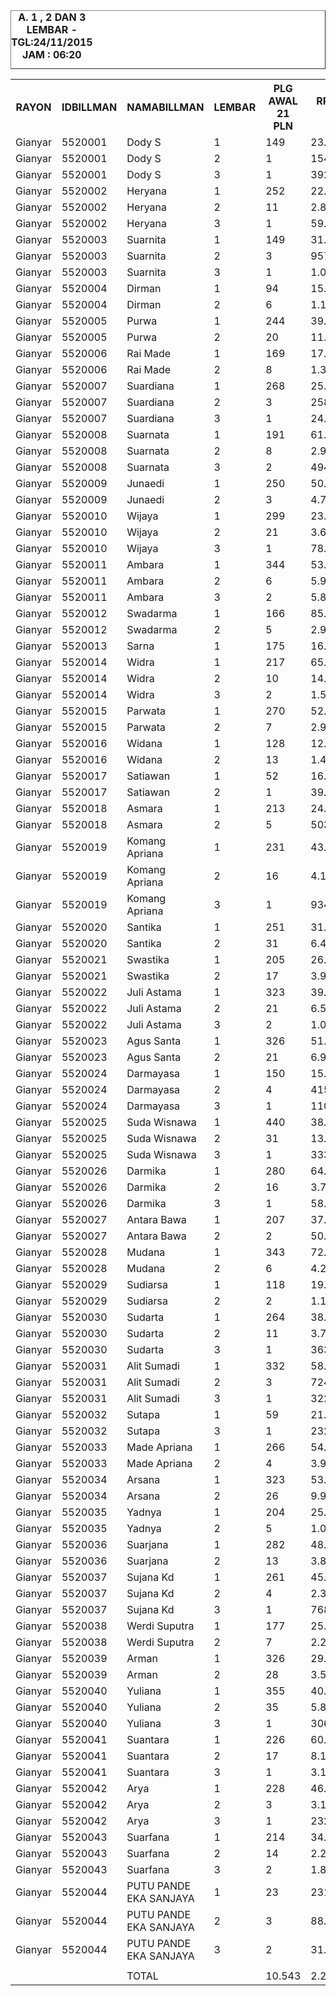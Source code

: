
<HTML>
<HEAD>
<META HTTP-EQUIV="Content-Type" CONTENT="text/html;charset=windows-1252">
<TITLE>MONITOR LEMBAR BILLMAN NOPEMBER 2015 - RAYON GIANYAR</TITLE> 


</HEAD>
<BODY>
<TABLE BORDER=1 BGCOLOR=#ffffff CELLSPACING=0><FONT FACE="Segoe UI" COLOR=#000000><CAPTION><B>A. 1 , 2 DAN 3 LEMBAR  - TGL:24/11/2015 JAM : 06:20</B></CAPTION></FONT>

<table><tbody><tr><th>RAYON</th><th>IDBILLMAN</th><th>NAMABILLMAN</th><th>LEMBAR</th><th> PLG AWAL 21 PLN </th><th> RP TG AWAL 21 PLN </th><th> RP BK AWAL 21 PLN </th><th> TARGET AKHIR PLN </th><th> % PENCAPAIAN </th><th> SISA RP TG 24 06:20 </th><th> SISA RP BK 24 06:20 </th><th> SISA PLG 24 06:20 </th><th> BELUM </th><th> DATANGI </th><th> SEGEL </th></tr><tr><td>Gianyar</td><td>5520001</td><td>Dody S</td><td>1</td><td> 149 </td><td> 23.052.172 </td><td> 950.000 </td><td> 4.845.296,15 </td><td>-52,55%</td><td> 14.066.040 </td><td> 626.000 </td><td> 98 </td><td> 98 </td><td> </td><td> </td></tr><tr><td>Gianyar</td><td>5520001</td><td>Dody S</td><td>2</td><td> 1 </td><td> 154.668 </td><td> 15.000 </td><td> 32.509,40 </td><td>-26,61%</td><td> 154.668 </td><td> 15.000 </td><td> 1 </td><td> - </td><td> 1 </td><td> </td></tr><tr><td>Gianyar</td><td>5520001</td><td>Dody S</td><td>3</td><td> 1 </td><td> 392.622 </td><td> 60.000 </td><td> 82.524,54 </td><td>-26,61%</td><td> 392.622 </td><td> 60.000 </td><td> 1 </td><td> 1 </td><td> </td><td> </td></tr><tr><td>Gianyar</td><td>5520002</td><td>Heryana</td><td>1</td><td> 252 </td><td> 22.265.726 </td><td> 851.000 </td><td> 4.679.994,42 </td><td>-36,92%</td><td> 17.357.615 </td><td> 663.000 </td><td> 195 </td><td> 195 </td><td> </td><td> </td></tr><tr><td>Gianyar</td><td>5520002</td><td>Heryana</td><td>2</td><td> 11 </td><td> 2.863.180 </td><td> 111.000 </td><td> 601.806,85 </td><td>-29,29%</td><td> 2.656.647 </td><td> 84.000 </td><td> 8 </td><td> 8 </td><td> </td><td> </td></tr><tr><td>Gianyar</td><td>5520002</td><td>Heryana</td><td>3</td><td> 1 </td><td> 59.400 </td><td> 18.000 </td><td> 12.485,18 </td><td>-26,61%</td><td> 59.400 </td><td> 18.000 </td><td> 1 </td><td> 1 </td><td> </td><td> </td></tr><tr><td>Gianyar</td><td>5520003</td><td>Suarnita</td><td>1</td><td> 149 </td><td> 31.199.474 </td><td> 725.000 </td><td> 6.557.763,46 </td><td>-51,94%</td><td> 19.183.905 </td><td> 437.000 </td><td> 100 </td><td> 100 </td><td> </td><td> </td></tr><tr><td>Gianyar</td><td>5520003</td><td>Suarnita</td><td>2</td><td> 3 </td><td> 957.424 </td><td> 33.000 </td><td> 201.239,29 </td><td>-26,61%</td><td> 957.424 </td><td> 33.000 </td><td> 3 </td><td> 3 </td><td> </td><td> </td></tr><tr><td>Gianyar</td><td>5520003</td><td>Suarnita</td><td>3</td><td> 1 </td><td> 1.048.553 </td><td> 60.000 </td><td> 220.393,54 </td><td>-26,61%</td><td> 1.048.553 </td><td> 60.000 </td><td> 1 </td><td> 1 </td><td> </td><td> </td></tr><tr><td>Gianyar</td><td>5520004</td><td>Dirman</td><td>1</td><td> 94 </td><td> 15.046.381 </td><td> 560.000 </td><td> 3.162.572,79 </td><td>-75,22%</td><td> 7.366.773 </td><td> 234.000 </td><td> 50 </td><td> 50 </td><td> </td><td> </td></tr><tr><td>Gianyar</td><td>5520004</td><td>Dirman</td><td>2</td><td> 6 </td><td> 1.185.385 </td><td> 66.000 </td><td> 249.154,02 </td><td>211,96%</td><td> 131.605 </td><td> 18.000 </td><td> 2 </td><td> 2 </td><td> </td><td> </td></tr><tr><td>Gianyar</td><td>5520005</td><td>Purwa</td><td>1</td><td> 244 </td><td> 39.467.316 </td><td> 1.356.297 </td><td> 8.295.566,86 </td><td>-39,39%</td><td> 29.358.191 </td><td> 985.114 </td><td> 167 </td><td> 148 </td><td> 18 </td><td> 1 </td></tr><tr><td>Gianyar</td><td>5520005</td><td>Purwa</td><td>2</td><td> 20 </td><td> 11.028.927 </td><td> 523.529 </td><td> 2.318.151,08 </td><td>-27,13%</td><td> 10.862.361 </td><td> 508.529 </td><td> 19 </td><td> 19 </td><td> </td><td> </td></tr><tr><td>Gianyar</td><td>5520006</td><td>Rai Made</td><td>1</td><td> 169 </td><td> 17.405.276 </td><td> 866.000 </td><td> 3.658.384,85 </td><td>-60,35%</td><td> 9.719.899 </td><td> 555.000 </td><td> 119 </td><td> 115 </td><td> 4 </td><td> </td></tr><tr><td>Gianyar</td><td>5520006</td><td>Rai Made</td><td>2</td><td> 8 </td><td> 1.302.360 </td><td> 84.000 </td><td> 273.740,79 </td><td>-27,49%</td><td> 1.269.624 </td><td> 75.000 </td><td> 7 </td><td> 2 </td><td> 5 </td><td> </td></tr><tr><td>Gianyar</td><td>5520007</td><td>Suardiana</td><td>1</td><td> 268 </td><td> 25.899.226 </td><td> 1.107.000 </td><td> 5.443.713,50 </td><td>-45,12%</td><td> 17.508.420 </td><td> 742.000 </td><td> 181 </td><td> 172 </td><td> 9 </td><td> </td></tr><tr><td>Gianyar</td><td>5520007</td><td>Suardiana</td><td>2</td><td> 3 </td><td> 258.008 </td><td> 33.000 </td><td> 54.230,26 </td><td>-26,61%</td><td> 258.008 </td><td> 33.000 </td><td> 3 </td><td> - </td><td> 3 </td><td> </td></tr><tr><td>Gianyar</td><td>5520007</td><td>Suardiana</td><td>3</td><td> 1 </td><td> 24.577.379 </td><td> 1.185.965 </td><td> 5.165.876,77 </td><td>-26,61%</td><td> 24.577.379 </td><td> 1.185.965 </td><td> 1 </td><td> 1 </td><td> </td><td> </td></tr><tr><td>Gianyar</td><td>5520008</td><td>Suarnata</td><td>1</td><td> 191 </td><td> 61.483.140 </td><td> 1.998.532 </td><td> 12.923.034,81 </td><td>-60,41%</td><td> 34.314.529 </td><td> 1.221.000 </td><td> 138 </td><td> 132 </td><td> 6 </td><td> </td></tr><tr><td>Gianyar</td><td>5520008</td><td>Suarnata</td><td>2</td><td> 8 </td><td> 2.969.746 </td><td> 123.000 </td><td> 624.205,77 </td><td>-26,61%</td><td> 2.969.746 </td><td> 123.000 </td><td> 8 </td><td> 4 </td><td> 4 </td><td> </td></tr><tr><td>Gianyar</td><td>5520008</td><td>Suarnata</td><td>3</td><td> 2 </td><td> 494.964 </td><td> 48.000 </td><td> 104.035,63 </td><td>-26,61%</td><td> 494.964 </td><td> 48.000 </td><td> 2 </td><td> 2 </td><td> </td><td> </td></tr><tr><td>Gianyar</td><td>5520009</td><td>Junaedi</td><td>1</td><td> 250 </td><td> 50.362.719 </td><td> 1.820.617 </td><td> 10.585.652,77 </td><td>-48,26%</td><td> 32.518.258 </td><td> 1.166.617 </td><td> 165 </td><td> 165 </td><td> </td><td> </td></tr><tr><td>Gianyar</td><td>5520009</td><td>Junaedi</td><td>2</td><td> 3 </td><td> 4.773.322 </td><td> 264.000 </td><td> 1.003.296,29 </td><td>-28,61%</td><td> 4.509.542 </td><td> 234.000 </td><td> 2 </td><td> 1 </td><td> 1 </td><td> </td></tr><tr><td>Gianyar</td><td>5520010</td><td>Wijaya</td><td>1</td><td> 299 </td><td> 23.625.748 </td><td> 1.138.000 </td><td> 4.965.855,09 </td><td>-38,46%</td><td> 17.878.488 </td><td> 883.000 </td><td> 235 </td><td> 235 </td><td> </td><td> </td></tr><tr><td>Gianyar</td><td>5520010</td><td>Wijaya</td><td>2</td><td> 21 </td><td> 3.644.377 </td><td> 222.000 </td><td> 766.005,30 </td><td>-29,14%</td><td> 3.395.034 </td><td> 186.000 </td><td> 17 </td><td> 17 </td><td> </td><td> </td></tr><tr><td>Gianyar</td><td>5520010</td><td>Wijaya</td><td>3</td><td> 1 </td><td> 78.705 </td><td> 18.000 </td><td> 16.542,87 </td><td>-26,61%</td><td> 78.705 </td><td> 18.000 </td><td> 1 </td><td> 1 </td><td> </td><td> </td></tr><tr><td>Gianyar</td><td>5520011</td><td>Ambara</td><td>1</td><td> 344 </td><td> 53.390.352 </td><td> 1.889.310 </td><td> 11.222.025,71 </td><td>-37,63%</td><td> 41.046.445 </td><td> 1.544.310 </td><td> 244 </td><td> 242 </td><td> 2 </td><td> </td></tr><tr><td>Gianyar</td><td>5520011</td><td>Ambara</td><td>2</td><td> 6 </td><td> 5.966.111 </td><td> 351.000 </td><td> 1.254.006,55 </td><td>-26,61%</td><td> 5.966.111 </td><td> 351.000 </td><td> 6 </td><td> 1 </td><td> 5 </td><td> </td></tr><tr><td>Gianyar</td><td>5520011</td><td>Ambara</td><td>3</td><td> 2 </td><td> 5.821.494 </td><td> 476.454 </td><td> 1.223.609,75 </td><td>-26,61%</td><td> 5.821.494 </td><td> 476.454 </td><td> 2 </td><td> 1 </td><td> 1 </td><td> </td></tr><tr><td>Gianyar</td><td>5520012</td><td>Swadarma</td><td>1</td><td> 166 </td><td> 85.346.414 </td><td> 3.561.066 </td><td> 17.938.815,09 </td><td>-59,44%</td><td> 48.116.688 </td><td> 2.132.833 </td><td> 103 </td><td> 99 </td><td> 4 </td><td> </td></tr><tr><td>Gianyar</td><td>5520012</td><td>Swadarma</td><td>2</td><td> 5 </td><td> 2.940.286 </td><td> 354.000 </td><td> 618.013,63 </td><td>-26,61%</td><td> 2.940.286 </td><td> 354.000 </td><td> 5 </td><td> - </td><td> 4 </td><td> 1 </td></tr><tr><td>Gianyar</td><td>5520013</td><td>Sarna</td><td>1</td><td> 175 </td><td> 16.105.179 </td><td> 713.000 </td><td> 3.385.119,71 </td><td>-130,34%</td><td> 5.982.178 </td><td> 350.000 </td><td> 68 </td><td> 68 </td><td> </td><td> </td></tr><tr><td>Gianyar</td><td>5520014</td><td>Widra</td><td>1</td><td> 217 </td><td> 65.456.919 </td><td> 1.860.571 </td><td> 13.758.276,55 </td><td>-40,87%</td><td> 47.423.570 </td><td> 1.352.558 </td><td> 150 </td><td> 150 </td><td> </td><td> </td></tr><tr><td>Gianyar</td><td>5520014</td><td>Widra</td><td>2</td><td> 10 </td><td> 14.674.204 </td><td> 501.383 </td><td> 3.084.345,55 </td><td>-28,57%</td><td> 13.881.501 </td><td> 486.383 </td><td> 9 </td><td> 9 </td><td> </td><td> </td></tr><tr><td>Gianyar</td><td>5520014</td><td>Widra</td><td>3</td><td> 2 </td><td> 1.515.428 </td><td> 318.000 </td><td> 318.525,19 </td><td>-26,61%</td><td> 1.515.428 </td><td> 318.000 </td><td> 2 </td><td> 2 </td><td> </td><td> </td></tr><tr><td>Gianyar</td><td>5520015</td><td>Parwata</td><td>1</td><td> 270 </td><td> 52.056.244 </td><td> 1.945.000 </td><td> 10.941.611,86 </td><td>-33,73%</td><td> 43.377.464 </td><td> 1.519.000 </td><td> 217 </td><td> 217 </td><td> </td><td> </td></tr><tr><td>Gianyar</td><td>5520015</td><td>Parwata</td><td>2</td><td> 7 </td><td> 2.977.502 </td><td> 96.000 </td><td> 625.835,99 </td><td>-26,61%</td><td> 2.977.502 </td><td> 96.000 </td><td> 7 </td><td> 7 </td><td> </td><td> </td></tr><tr><td>Gianyar</td><td>5520016</td><td>Widana</td><td>1</td><td> 128 </td><td> 12.088.724 </td><td> 516.000 </td><td> 2.540.907,98 </td><td>-30,75%</td><td> 10.805.291 </td><td> 452.000 </td><td> 108 </td><td> 105 </td><td> 3 </td><td> </td></tr><tr><td>Gianyar</td><td>5520016</td><td>Widana</td><td>2</td><td> 13 </td><td> 1.476.983 </td><td> 129.000 </td><td> 310.444,50 </td><td>-26,61%</td><td> 1.476.983 </td><td> 129.000 </td><td> 13 </td><td> 11 </td><td> 2 </td><td> </td></tr><tr><td>Gianyar</td><td>5520017</td><td>Satiawan</td><td>1</td><td> 52 </td><td> 16.424.650 </td><td> 686.182 </td><td> 3.452.268,76 </td><td>-92,27%</td><td> 7.193.747 </td><td> 253.109 </td><td> 23 </td><td> 23 </td><td> </td><td> </td></tr><tr><td>Gianyar</td><td>5520017</td><td>Satiawan</td><td>2</td><td> 1 </td><td> 39.600 </td><td> 9.000 </td><td> 8.323,46 </td><td>-26,61%</td><td> 39.600 </td><td> 9.000 </td><td> 1 </td><td> - </td><td> </td><td> 1 </td></tr><tr><td>Gianyar</td><td>5520018</td><td>Asmara</td><td>1</td><td> 213 </td><td> 24.014.489 </td><td> 953.000 </td><td> 5.047.563,89 </td><td>-53,81%</td><td> 14.427.916 </td><td> 586.000 </td><td> 130 </td><td> 130 </td><td> </td><td> </td></tr><tr><td>Gianyar</td><td>5520018</td><td>Asmara</td><td>2</td><td> 5 </td><td> 503.175 </td><td> 45.000 </td><td> 105.761,48 </td><td>-32,94%</td><td> 426.879 </td><td> 36.000 </td><td> 4 </td><td> 4 </td><td> </td><td> </td></tr><tr><td>Gianyar</td><td>5520019</td><td>Komang Apriana</td><td>1</td><td> 231 </td><td> 43.924.872 </td><td> 1.245.000 </td><td> 9.232.492,84 </td><td>-38,66%</td><td> 33.115.789 </td><td> 929.000 </td><td> 175 </td><td> 175 </td><td> </td><td> </td></tr><tr><td>Gianyar</td><td>5520019</td><td>Komang Apriana</td><td>2</td><td> 16 </td><td> 4.176.057 </td><td> 183.000 </td><td> 877.758,20 </td><td>-41,14%</td><td> 3.011.331 </td><td> 144.000 </td><td> 14 </td><td> 14 </td><td> </td><td> </td></tr><tr><td>Gianyar</td><td>5520019</td><td>Komang Apriana</td><td>3</td><td> 1 </td><td> 934.038 </td><td> 30.000 </td><td> 196.323,83 </td><td>100,00%</td><td> </td><td> </td><td> </td><td> </td><td> </td><td> </td></tr><tr><td>Gianyar</td><td>5520020</td><td>Santika</td><td>1</td><td> 251 </td><td> 31.424.996 </td><td> 978.000 </td><td> 6.605.165,54 </td><td>-36,89%</td><td> 24.509.517 </td><td> 716.000 </td><td> 175 </td><td> 175 </td><td> </td><td> </td></tr><tr><td>Gianyar</td><td>5520020</td><td>Santika</td><td>2</td><td> 31 </td><td> 6.427.085 </td><td> 351.000 </td><td> 1.350.897,88 </td><td>-26,61%</td><td> 6.427.085 </td><td> 351.000 </td><td> 31 </td><td> 29 </td><td> 2 </td><td> </td></tr><tr><td>Gianyar</td><td>5520021</td><td>Swastika</td><td>1</td><td> 205 </td><td> 26.896.597 </td><td> 893.000 </td><td> 5.653.349,19 </td><td>-36,91%</td><td> 20.968.226 </td><td> 596.000 </td><td> 161 </td><td> 161 </td><td> </td><td> </td></tr><tr><td>Gianyar</td><td>5520021</td><td>Swastika</td><td>2</td><td> 17 </td><td> 3.945.711 </td><td> 315.000 </td><td> 829.342,17 </td><td>-30,56%</td><td> 3.542.856 </td><td> 288.000 </td><td> 14 </td><td> 14 </td><td> </td><td> </td></tr><tr><td>Gianyar</td><td>5520022</td><td>Juli Astama</td><td>1</td><td> 323 </td><td> 39.780.693 </td><td> 1.713.260 </td><td> 8.361.435,03 </td><td>-33,09%</td><td> 33.628.901 </td><td> 1.424.260 </td><td> 263 </td><td> 263 </td><td> </td><td> </td></tr><tr><td>Gianyar</td><td>5520022</td><td>Juli Astama</td><td>2</td><td> 21 </td><td> 6.522.206 </td><td> 441.000 </td><td> 1.370.891,19 </td><td>-26,61%</td><td> 6.522.206 </td><td> 441.000 </td><td> 21 </td><td> 21 </td><td> </td><td> </td></tr><tr><td>Gianyar</td><td>5520022</td><td>Juli Astama</td><td>3</td><td> 2 </td><td> 1.038.067 </td><td> 60.000 </td><td> 218.189,51 </td><td>-182,73%</td><td> 337.595 </td><td> 30.000 </td><td> 1 </td><td> 1 </td><td> </td><td> </td></tr><tr><td>Gianyar</td><td>5520023</td><td>Agus Santa</td><td>1</td><td> 326 </td><td> 51.384.533 </td><td> 1.565.186 </td><td> 10.800.426,08 </td><td>-47,87%</td><td> 33.362.357 </td><td> 983.000 </td><td> 239 </td><td> 231 </td><td> 8 </td><td> </td></tr><tr><td>Gianyar</td><td>5520023</td><td>Agus Santa</td><td>2</td><td> 21 </td><td> 6.962.634 </td><td> 423.000 </td><td> 1.463.463,99 </td><td>-53,55%</td><td> 4.196.482 </td><td> 246.000 </td><td> 17 </td><td> 3 </td><td> 5 </td><td> 9 </td></tr><tr><td>Gianyar</td><td>5520024</td><td>Darmayasa</td><td>1</td><td> 150 </td><td> 15.057.089 </td><td> 679.000 </td><td> 3.164.823,48 </td><td>-39,74%</td><td> 11.128.771 </td><td> 515.000 </td><td> 101 </td><td> 101 </td><td> </td><td> </td></tr><tr><td>Gianyar</td><td>5520024</td><td>Darmayasa</td><td>2</td><td> 4 </td><td> 415.802 </td><td> 36.000 </td><td> 87.396,70 </td><td>-26,61%</td><td> 415.802 </td><td> 36.000 </td><td> 4 </td><td> 4 </td><td> </td><td> </td></tr><tr><td>Gianyar</td><td>5520024</td><td>Darmayasa</td><td>3</td><td> 1 </td><td> 110.633 </td><td> 18.000 </td><td> 23.253,76 </td><td>100,00%</td><td> </td><td> </td><td> </td><td> </td><td> </td><td> </td></tr><tr><td>Gianyar</td><td>5520025</td><td>Suda Wisnawa</td><td>1</td><td> 440 </td><td> 38.828.209 </td><td> 1.724.000 </td><td> 8.161.234,07 </td><td>-33,21%</td><td> 32.738.828 </td><td> 1.506.000 </td><td> 380 </td><td> 380 </td><td> </td><td> </td></tr><tr><td>Gianyar</td><td>5520025</td><td>Suda Wisnawa</td><td>2</td><td> 31 </td><td> 13.018.696 </td><td> 1.062.000 </td><td> 2.736.377,19 </td><td>-30,26%</td><td> 11.779.807 </td><td> 1.032.000 </td><td> 29 </td><td> 29 </td><td> </td><td> </td></tr><tr><td>Gianyar</td><td>5520025</td><td>Suda Wisnawa</td><td>3</td><td> 1 </td><td> 333.944 </td><td> 18.000 </td><td> 70.191,11 </td><td>-26,61%</td><td> 333.944 </td><td> 18.000 </td><td> 1 </td><td> 1 </td><td> </td><td> </td></tr><tr><td>Gianyar</td><td>5520026</td><td>Darmika</td><td>1</td><td> 280 </td><td> 64.679.605 </td><td> 2.206.779 </td><td> 13.594.894,26 </td><td>-53,78%</td><td> 38.871.345 </td><td> 1.510.138 </td><td> 199 </td><td> 199 </td><td> </td><td> </td></tr><tr><td>Gianyar</td><td>5520026</td><td>Darmika</td><td>2</td><td> 16 </td><td> 3.784.592 </td><td> 174.000 </td><td> 795.476,84 </td><td>-41,28%</td><td> 2.722.541 </td><td> 141.000 </td><td> 13 </td><td> 13 </td><td> </td><td> </td></tr><tr><td>Gianyar</td><td>5520026</td><td>Darmika</td><td>3</td><td> 1 </td><td> 58.806 </td><td> 18.000 </td><td> 12.360,33 </td><td>-26,61%</td><td> 58.806 </td><td> 18.000 </td><td> 1 </td><td> 1 </td><td> </td><td> </td></tr><tr><td>Gianyar</td><td>5520027</td><td>Antara Bawa</td><td>1</td><td> 207 </td><td> 37.683.890 </td><td> 1.192.000 </td><td> 7.920.711,64 </td><td>-50,21%</td><td> 23.697.166 </td><td> 699.000 </td><td> 131 </td><td> 131 </td><td> </td><td> </td></tr><tr><td>Gianyar</td><td>5520027</td><td>Antara Bawa</td><td>2</td><td> 2 </td><td> 50.490 </td><td> 18.000 </td><td> 10.612,41 </td><td>-3822,99%</td><td> 10.890 </td><td> 9.000 </td><td> 1 </td><td> - </td><td> 1 </td><td> </td></tr><tr><td>Gianyar</td><td>5520028</td><td>Mudana</td><td>1</td><td> 343 </td><td> 72.505.187 </td><td> 2.465.000 </td><td> 15.239.739,80 </td><td>-45,50%</td><td> 48.730.970 </td><td> 1.628.000 </td><td> 239 </td><td> 239 </td><td> </td><td> </td></tr><tr><td>Gianyar</td><td>5520028</td><td>Mudana</td><td>2</td><td> 6 </td><td> 4.244.861 </td><td> 669.000 </td><td> 892.219,99 </td><td>-26,61%</td><td> 4.244.861 </td><td> 669.000 </td><td> 6 </td><td> 5 </td><td> 1 </td><td> </td></tr><tr><td>Gianyar</td><td>5520029</td><td>Sudiarsa</td><td>1</td><td> 118 </td><td> 19.293.122 </td><td> 664.000 </td><td> 4.055.187,93 </td><td>-46,54%</td><td> 12.768.445 </td><td> 500.000 </td><td> 78 </td><td> 78 </td><td> </td><td> </td></tr><tr><td>Gianyar</td><td>5520029</td><td>Sudiarsa</td><td>2</td><td> 2 </td><td> 1.174.939 </td><td> 30.000 </td><td> 246.958,40 </td><td>-26,61%</td><td> 1.174.939 </td><td> 30.000 </td><td> 2 </td><td> - </td><td> 2 </td><td> </td></tr><tr><td>Gianyar</td><td>5520030</td><td>Sudarta</td><td>1</td><td> 264 </td><td> 38.536.655 </td><td> 1.098.000 </td><td> 8.099.952,84 </td><td>-43,17%</td><td> 26.862.598 </td><td> 786.000 </td><td> 180 </td><td> 180 </td><td> </td><td> </td></tr><tr><td>Gianyar</td><td>5520030</td><td>Sudarta</td><td>2</td><td> 11 </td><td> 3.767.737 </td><td> 135.000 </td><td> 791.934,12 </td><td>-35,75%</td><td> 3.007.433 </td><td> 111.000 </td><td> 9 </td><td> 9 </td><td> </td><td> </td></tr><tr><td>Gianyar</td><td>5520030</td><td>Sudarta</td><td>3</td><td> 1 </td><td> 363.347 </td><td> 18.000 </td><td> 76.371,28 </td><td>-26,61%</td><td> 363.347 </td><td> 18.000 </td><td> 1 </td><td> 1 </td><td> </td><td> </td></tr><tr><td>Gianyar</td><td>5520031</td><td>Alit Sumadi</td><td>1</td><td> 332 </td><td> 58.559.980 </td><td> 1.883.969 </td><td> 12.308.620,87 </td><td>-43,57%</td><td> 40.559.701 </td><td> 1.338.000 </td><td> 258 </td><td> 258 </td><td> </td><td> </td></tr><tr><td>Gianyar</td><td>5520031</td><td>Alit Sumadi</td><td>2</td><td> 3 </td><td> 724.846 </td><td> 168.000 </td><td> 152.354,13 </td><td>-55,69%</td><td> 425.920 </td><td> 150.000 </td><td> 1 </td><td> - </td><td> 1 </td><td> </td></tr><tr><td>Gianyar</td><td>5520031</td><td>Alit Sumadi</td><td>3</td><td> 1 </td><td> 322.722 </td><td> 30.000 </td><td> 67.832,38 </td><td>-26,61%</td><td> 322.722 </td><td> 30.000 </td><td> 1 </td><td> - </td><td> 1 </td><td> </td></tr><tr><td>Gianyar</td><td>5520032</td><td>Sutapa</td><td>1</td><td> 59 </td><td> 21.144.831 </td><td> 818.986 </td><td> 4.444.395,44 </td><td>-42,59%</td><td> 14.880.483 </td><td> 551.986 </td><td> 35 </td><td> 34 </td><td> 1 </td><td> </td></tr><tr><td>Gianyar</td><td>5520032</td><td>Sutapa</td><td>3</td><td> 1 </td><td> 232.002 </td><td> 30.000 </td><td> 48.764,10 </td><td>-26,61%</td><td> 232.002 </td><td> 30.000 </td><td> 1 </td><td> 1 </td><td> </td><td> </td></tr><tr><td>Gianyar</td><td>5520033</td><td>Made Apriana</td><td>1</td><td> 266 </td><td> 54.470.636 </td><td> 2.117.761 </td><td> 11.449.088,73 </td><td>-33,25%</td><td> 45.886.137 </td><td> 1.681.761 </td><td> 218 </td><td> 218 </td><td> </td><td> </td></tr><tr><td>Gianyar</td><td>5520033</td><td>Made Apriana</td><td>2</td><td> 4 </td><td> 3.908.991 </td><td> 252.000 </td><td> 821.624,05 </td><td>-26,61%</td><td> 3.908.991 </td><td> 252.000 </td><td> 4 </td><td> 2 </td><td> 2 </td><td> </td></tr><tr><td>Gianyar</td><td>5520034</td><td>Arsana</td><td>1</td><td> 323 </td><td> 53.730.465 </td><td> 1.916.000 </td><td> 11.293.513,47 </td><td>-42,22%</td><td> 38.043.236 </td><td> 1.334.000 </td><td> 236 </td><td> 236 </td><td> </td><td> </td></tr><tr><td>Gianyar</td><td>5520034</td><td>Arsana</td><td>2</td><td> 26 </td><td> 9.977.449 </td><td> 534.000 </td><td> 2.097.142,74 </td><td>-27,01%</td><td> 9.860.859 </td><td> 525.000 </td><td> 25 </td><td> 25 </td><td> </td><td> </td></tr><tr><td>Gianyar</td><td>5520035</td><td>Yadnya</td><td>1</td><td> 204 </td><td> 25.040.266 </td><td> 731.000 </td><td> 5.263.170,18 </td><td>-36,94%</td><td> 19.512.893 </td><td> 580.000 </td><td> 166 </td><td> 166 </td><td> </td><td> </td></tr><tr><td>Gianyar</td><td>5520035</td><td>Yadnya</td><td>2</td><td> 5 </td><td> 1.047.946 </td><td> 45.000 </td><td> 220.265,96 </td><td>-75,01%</td><td> 513.933 </td><td> 27.000 </td><td> 3 </td><td> 3 </td><td> </td><td> </td></tr><tr><td>Gianyar</td><td>5520036</td><td>Suarjana</td><td>1</td><td> 282 </td><td> 48.905.446 </td><td> 1.330.000 </td><td> 10.279.351,08 </td><td>-38,58%</td><td> 36.923.852 </td><td> 1.027.000 </td><td> 206 </td><td> 206 </td><td> </td><td> </td></tr><tr><td>Gianyar</td><td>5520036</td><td>Suarjana</td><td>2</td><td> 13 </td><td> 3.877.324 </td><td> 186.000 </td><td> 814.968,02 </td><td>-34,49%</td><td> 3.178.087 </td><td> 162.000 </td><td> 11 </td><td> 8 </td><td> 3 </td><td> </td></tr><tr><td>Gianyar</td><td>5520037</td><td>Sujana Kd</td><td>1</td><td> 261 </td><td> 45.709.934 </td><td> 1.562.000 </td><td> 9.607.691,94 </td><td>-59,34%</td><td> 25.798.406 </td><td> 962.000 </td><td> 135 </td><td> 122 </td><td> 13 </td><td> </td></tr><tr><td>Gianyar</td><td>5520037</td><td>Sujana Kd</td><td>2</td><td> 4 </td><td> 2.382.436 </td><td> 258.000 </td><td> 500.760,10 </td><td>-26,61%</td><td> 2.382.436 </td><td> 258.000 </td><td> 4 </td><td> 1 </td><td> 3 </td><td> </td></tr><tr><td>Gianyar</td><td>5520037</td><td>Sujana Kd</td><td>3</td><td> 1 </td><td> 768.946 </td><td> 30.000 </td><td> 161.623,43 </td><td>-26,61%</td><td> 768.946 </td><td> 30.000 </td><td> 1 </td><td> 1 </td><td> </td><td> </td></tr><tr><td>Gianyar</td><td>5520038</td><td>Werdi Suputra</td><td>1</td><td> 177 </td><td> 25.121.491 </td><td> 855.000 </td><td> 5.280.242,73 </td><td>-45,59%</td><td> 16.861.671 </td><td> 658.000 </td><td> 137 </td><td> 134 </td><td> 3 </td><td> </td></tr><tr><td>Gianyar</td><td>5520038</td><td>Werdi Suputra</td><td>2</td><td> 7 </td><td> 2.228.836 </td><td> 216.000 </td><td> 468.475,18 </td><td>-28,43%</td><td> 2.116.058 </td><td> 207.000 </td><td> 6 </td><td> - </td><td> 6 </td><td> </td></tr><tr><td>Gianyar</td><td>5520039</td><td>Arman</td><td>1</td><td> 326 </td><td> 29.393.427 </td><td> 1.080.000 </td><td> 6.178.153,56 </td><td>-38,28%</td><td> 22.319.588 </td><td> 844.000 </td><td> 258 </td><td> 258 </td><td> </td><td> </td></tr><tr><td>Gianyar</td><td>5520039</td><td>Arman</td><td>2</td><td> 28 </td><td> 3.527.463 </td><td> 270.000 </td><td> 741.431,34 </td><td>-30,81%</td><td> 3.148.140 </td><td> 225.000 </td><td> 23 </td><td> 23 </td><td> </td><td> </td></tr><tr><td>Gianyar</td><td>5520040</td><td>Yuliana</td><td>1</td><td> 355 </td><td> 40.575.175 </td><td> 1.544.000 </td><td> 8.528.425,83 </td><td>-38,78%</td><td> 30.522.665 </td><td> 1.042.000 </td><td> 261 </td><td> 261 </td><td> </td><td> </td></tr><tr><td>Gianyar</td><td>5520040</td><td>Yuliana</td><td>2</td><td> 35 </td><td> 5.833.560 </td><td> 492.000 </td><td> 1.226.145,88 </td><td>-34,85%</td><td> 4.744.332 </td><td> 441.000 </td><td> 30 </td><td> 28 </td><td> 2 </td><td> </td></tr><tr><td>Gianyar</td><td>5520040</td><td>Yuliana</td><td>3</td><td> 1 </td><td> 306.363 </td><td> 30.000 </td><td> 64.393,91 </td><td>-26,61%</td><td> 306.363 </td><td> 30.000 </td><td> 1 </td><td> 1 </td><td> </td><td> </td></tr><tr><td>Gianyar</td><td>5520041</td><td>Suantara</td><td>1</td><td> 226 </td><td> 60.927.919 </td><td> 1.597.000 </td><td> 12.806.333,87 </td><td>-33,91%</td><td> 50.569.013 </td><td> 1.313.000 </td><td> 177 </td><td> 177 </td><td> </td><td> </td></tr><tr><td>Gianyar</td><td>5520041</td><td>Suantara</td><td>2</td><td> 17 </td><td> 8.113.252 </td><td> 501.000 </td><td> 1.705.310,40 </td><td>-28,55%</td><td> 7.677.502 </td><td> 486.000 </td><td> 16 </td><td> 16 </td><td> </td><td> </td></tr><tr><td>Gianyar</td><td>5520041</td><td>Suantara</td><td>3</td><td> 1 </td><td> 3.127.658 </td><td> 60.000 </td><td> 657.397,02 </td><td>-26,61%</td><td> 3.127.658 </td><td> 60.000 </td><td> 1 </td><td> 1 </td><td> </td><td> </td></tr><tr><td>Gianyar</td><td>5520042</td><td>Arya</td><td>1</td><td> 228 </td><td> 46.157.078 </td><td> 1.822.422 </td><td> 9.701.676,36 </td><td>-89,41%</td><td> 20.552.549 </td><td> 800.000 </td><td> 132 </td><td> 129 </td><td> 3 </td><td> </td></tr><tr><td>Gianyar</td><td>5520042</td><td>Arya</td><td>2</td><td> 3 </td><td> 3.194.215 </td><td> 54.000 </td><td> 671.386,52 </td><td>-36,71%</td><td> 2.500.085 </td><td> 30.000 </td><td> 1 </td><td> - </td><td> 1 </td><td> </td></tr><tr><td>Gianyar</td><td>5520042</td><td>Arya</td><td>3</td><td> 1 </td><td> 232.002 </td><td> 30.000 </td><td> 48.764,10 </td><td>-26,61%</td><td> 232.002 </td><td> 30.000 </td><td> 1 </td><td> 1 </td><td> </td><td> </td></tr><tr><td>Gianyar</td><td>5520043</td><td>Suarfana</td><td>1</td><td> 214 </td><td> 34.984.253 </td><td> 1.419.272 </td><td> 7.353.279,61 </td><td>-35,65%</td><td> 27.982.171 </td><td> 1.176.272 </td><td> 170 </td><td> 166 </td><td> 4 </td><td> </td></tr><tr><td>Gianyar</td><td>5520043</td><td>Suarfana</td><td>2</td><td> 14 </td><td> 2.291.811 </td><td> 144.000 </td><td> 481.711,79 </td><td>-49,75%</td><td> 1.450.006 </td><td> 114.000 </td><td> 12 </td><td> 11 </td><td> 1 </td><td> </td></tr><tr><td>Gianyar</td><td>5520043</td><td>Suarfana</td><td>3</td><td> 2 </td><td> 1.835.270 </td><td> 48.000 </td><td> 385.752,23 </td><td>-26,61%</td><td> 1.835.270 </td><td> 48.000 </td><td> 2 </td><td> 2 </td><td> </td><td> </td></tr><tr><td>Gianyar</td><td>5520044</td><td>PUTU PANDE EKA SANJAYA</td><td>1</td><td> 23 </td><td> 231.932.771 </td><td> 6.446.082 </td><td> 48.749.547,83 </td><td>-41,16%</td><td> 167.180.068 </td><td> 4.680.753 </td><td> 19 </td><td> 19 </td><td> </td><td> </td></tr><tr><td>Gianyar</td><td>5520044</td><td>PUTU PANDE EKA SANJAYA</td><td>2</td><td> 3 </td><td> 88.132.707 </td><td> 3.647.238 </td><td> 18.524.461,19 </td><td>-30,47%</td><td> 79.320.193 </td><td> 3.286.568 </td><td> 2 </td><td> 2 </td><td> </td><td> </td></tr><tr><td>Gianyar</td><td>5520044</td><td>PUTU PANDE EKA SANJAYA</td><td>3</td><td> 2 </td><td> 31.056.393 </td><td> 1.648.886 </td><td> 6.527.689,51 </td><td>-26,61%</td><td> 31.056.393 </td><td> 1.648.886 </td><td> 2 </td><td> 2 </td><td> </td><td> </td></tr><tr><td> </td><td> </td><td> </td><td> </td><td> </td><td> </td><td> </td><td> </td><td> </td><td> </td><td> </td><td> </td><td> </td><td> </td><td> </td></tr><tr><td> </td><td> </td><td>TOTAL</td><td> </td><td> 10.543 </td><td> 2.213.494.909 </td><td> 82.860.747 </td><td> 465.250.665,00 </td><td>-40,58%</td><td> 1.611.740.652 </td><td> 62.091.496 </td><td> 7.659 </td><td> 7.512 </td><td> 135 </td><td> 12 </td></tr></tbody></table>


<TFOOT></TFOOT>
</TABLE>
</BODY>
</HTML> 
